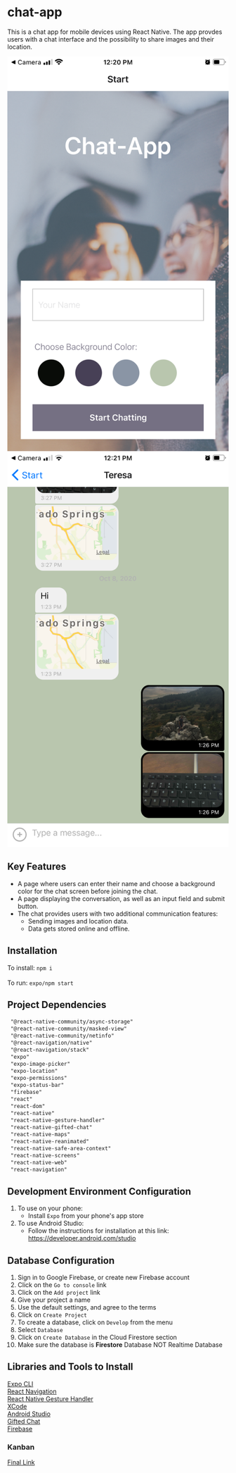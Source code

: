 # chat-app
This is a chat app for mobile devices using React Native. The app provdes users with a chat interface and the possibility to share images and their location. 

![Home Screen](homeScreen.png)
![Chat Screen](chatScreen.png)

## Key Features
* A page where users can enter their name and choose a background color for the chat
screen before joining the chat.
* A page displaying the conversation, as well as an input field and submit button.
* The chat provides users with two additional communication features: 
  * Sending images and location data.
  * Data gets stored online and offline.
  
 ## Installation 
 To install:  ```npm i```<br><br>
 To run:  ```expo/npm start ```
 
 ## Project Dependencies
     "@react-native-community/async-storage"
     "@react-native-community/masked-view"
     "@react-native-community/netinfo"
     "@react-navigation/native"
     "@react-navigation/stack"
     "expo"
     "expo-image-picker"
     "expo-location"
     "expo-permissions"
     "expo-status-bar"
     "firebase"
     "react"
     "react-dom"
     "react-native"
     "react-native-gesture-handler"
     "react-native-gifted-chat"
     "react-native-maps"
     "react-native-reanimated"
     "react-native-safe-area-context"
     "react-native-screens"
     "react-native-web"
     "react-navigation" 
     
## Development Environment Configuration
1. To use on your phone:
    * Install ```Expo``` from your phone's app store 
2. To use Android Studio:
    * Follow the instructions for installation at this link: https://developer.android.com/studio
    
## Database Configuration 
1. Sign in to Google Firebase, or create new Firebase account 
2. Click on the ```Go to console``` link 
3. Click on the ```Add project``` link
4. Give your project a name
5. Use the default settings, and agree to the terms
6. Click on ```Create Project```
7. To create a database, click on ```Develop``` from the menu 
8. Select ```Database```
9. Click on ```Create Database``` in the Cloud Firestore section 
10. Make sure the database is **Firestore** Database NOT Realtime Database

## Libraries and Tools to Install
[Expo CLI](https://docs.expo.io/workflow/expo-cli/)<br>
[React Navigation](https://reactnavigation.org/)<br>
[React Native Gesture Handler](https://www.npmjs.com/package/react-native-gesture-handler)<br>
[XCode](https://apps.apple.com/us/app/xcode/id497799835?mt=12)<br>
[Android Studio](https://developer.android.com/studio)<br>
[Gifted Chat](https://github.com/FaridSafi/react-native-gifted-chat)<br>
[Firebase](https://firebase.google.com/)

### Kanban 
[Final Link](https://trello.com/b/ojZiXvqk/chat-app-achievement-5)
